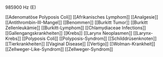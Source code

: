 985900 Hz (E)

[[Adenomatöse Polyposis Coli]]
[[Afrikanisches Lymphom]]
[[Analgesie]]
[[Antithrombin-III-Mangel]]
[[Benommen]]
[[Burkitt Tumor]]
[[Burkitt Zellenleukämie]]
[[Burkitt-Lymphom]]
[[Chlamydiaceae Infections]]
[[Gallengangskrankheiten]]
[[Krebs]]
[[Larynx Neoplasmen]]
[[Larynx-Krebs]]
[[Polyposis Coli]]
[[Polyposis-Syndrom]]
[[Schilddrüsenknoten]]
[[Tierkrankheiten]]
[[Vaginal Disease]]
[[Vertigo]]
[[Wolman-Krankheit]]
[[Zellweger-Like-Syndrom]]
[[Zellweger-Syndrom]]